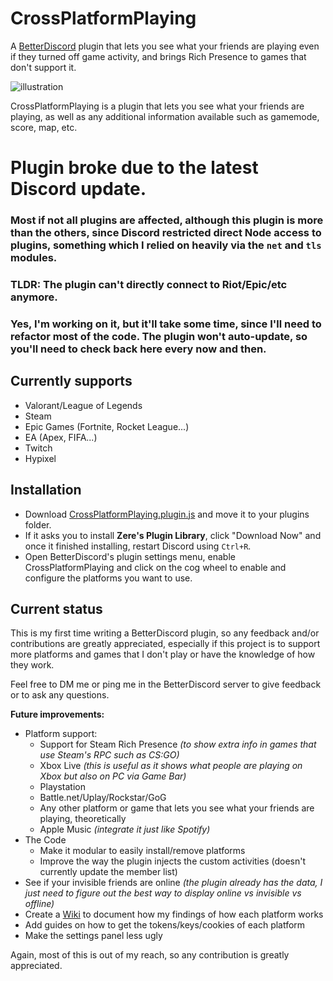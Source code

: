 # CrossPlatformPlaying
A [BetterDiscord](https://betterdiscord.app/) plugin that lets you see what your friends are playing even if they turned off game activity, and brings Rich Presence to games that don't support it.

<img src="https://user-images.githubusercontent.com/20621396/147405144-5b87a3f7-0795-4733-9d0f-6d4d5b78fe72.png" alt="illustration"/>

CrossPlatformPlaying is a plugin that lets you see what your friends are playing, as well as any additional information available such as gamemode, score, map, etc.

# Plugin broke due to the latest Discord update.
### Most if not all plugins are affected, although this plugin is more than the others, since Discord restricted direct Node access to plugins, something which I relied on heavily via the `net` and `tls` modules.
### TLDR: The plugin can't directly connect to Riot/Epic/etc anymore.
### Yes, I'm working on it, but it'll take some time, since I'll need to refactor most of the code. The plugin won't auto-update, so you'll need to check back here every now and then.

## Currently supports
- Valorant/League of Legends
- Steam
- Epic Games (Fortnite, Rocket League...)
- EA (Apex, FIFA...)
- Twitch
- Hypixel

## Installation
- Download [CrossPlatformPlaying.plugin.js](https://github.com/giorgi-o/CrossPlatformPlaying/blob/main/CrossPlatformPlaying.plugin.js) and move it to your plugins folder.
- If it asks you to install **Zere's Plugin Library**, click "Download Now" and once it finished installing, restart Discord using `Ctrl+R`.
- Open BetterDiscord's plugin settings menu, enable CrossPlatformPlaying and click on the cog wheel to enable and configure the platforms you want to use.

## Current status
This is my first time writing a BetterDiscord plugin, so any feedback and/or contributions are greatly appreciated, especially if this project is to support more platforms and games that I don't play or have the knowledge of how they work.

Feel free to DM me or ping me in the BetterDiscord server to give feedback or to ask any questions.

**Future improvements:**
- Platform support:
  - Support for Steam Rich Presence _(to show extra info in games that use Steam's RPC such as CS:GO)_
  - Xbox Live _(this is useful as it shows what people are playing on Xbox but also on PC via Game Bar)_
  - Playstation
  - Battle.net/Uplay/Rockstar/GoG
  - Any other platform or game that lets you see what your friends are playing, theoretically
  - Apple Music _(integrate it just like Spotify)_
- The Code
  - Make it modular to easily install/remove platforms
  - Improve the way the plugin injects the custom activities (doesn't currently update the member list)
- See if your invisible friends are online _(the plugin already has the data, I just need to figure out the best way to display online vs invisible vs offline)_
- Create a [Wiki](https://github.com/giorgi-o/CrossPlatformPlaying/wiki) to document how my findings of how each platform works
- Add guides on how to get the tokens/keys/cookies of each platform
- Make the settings panel less ugly

Again, most of this is out of my reach, so any contribution is greatly appreciated.
